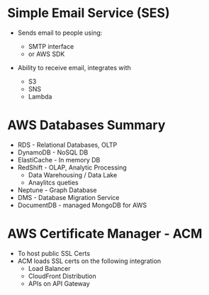 # Simple Email Service (SES)

* Sends email to people using:
  * SMTP interface 
  * or AWS SDK

* Ability to receive email, integrates with
  * S3
  * SNS
  * Lambda


# AWS Databases Summary
* RDS - Relational Databases, OLTP
* DynamoDB - NoSQL DB
* ElastiCache - In memory DB
* RedShift - OLAP, Analytic Processing 
  * Data Warehousing / Data Lake
  * Anaylitcs queties
* Neptune - Graph Database
* DMS - Database Migration Service
* DocumentDB - managed MongoDB for AWS

# AWS Certificate Manager - ACM 
* To host public SSL Certs
* ACM loads SSL certs on the following integration
  * Load Balancer
  * CloudFront Distribution
  * APIs on API Gateway

  